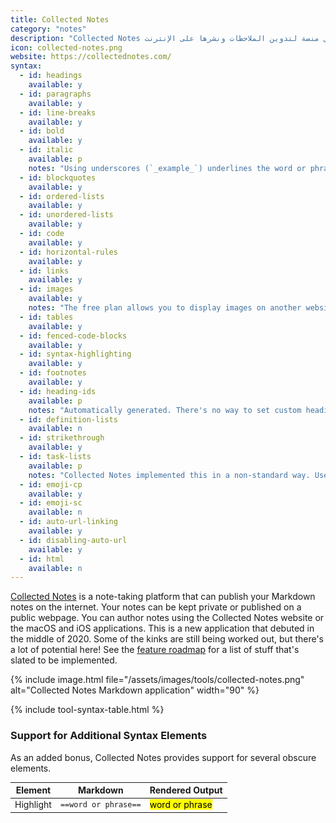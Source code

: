 ```yaml
---
title: Collected Notes
category: "notes"
description: "Collected Notes هي منصة لتدوين الملاحظات ونشرها على الإنترنت."
icon: collected-notes.png
website: https://collectednotes.com/
syntax:
  - id: headings
    available: y
  - id: paragraphs
    available: y
  - id: line-breaks
    available: y
  - id: bold
    available: y
  - id: italic
    available: p
    notes: "Using underscores (`_example_`) underlines the word or phrase instead of italicizing it."
  - id: blockquotes
    available: y
  - id: ordered-lists
    available: y
  - id: unordered-lists
    available: y
  - id: code
    available: y
  - id: horizontal-rules
    available: y
  - id: links
    available: y
  - id: images
    available: y
    notes: "The free plan allows you to display images on another website or server. To upload images, you'll need to subscribe to the premium plan."
  - id: tables
    available: y
  - id: fenced-code-blocks
    available: y
  - id: syntax-highlighting
    available: y
  - id: footnotes
    available: y
  - id: heading-ids
    available: p
    notes: "Automatically generated. There's no way to set custom heading IDs."
  - id: definition-lists
    available: n
  - id: strikethrough
    available: y
  - id: task-lists
    available: p
    notes: "Collected Notes implemented this in a non-standard way. Use a dash and brackets without a space in between (`-[x] task`)."
  - id: emoji-cp
    available: y
  - id: emoji-sc
    available: n
  - id: auto-url-linking
    available: y
  - id: disabling-auto-url
    available: y
  - id: html
    available: n
---
```


[Collected Notes](https://collectednotes.com) is a note-taking platform that can publish your Markdown notes on the internet. Your notes can be kept private or published on a public webpage. You can author notes using the Collected Notes website or the macOS and iOS applications. This is a new application that debuted in the middle of 2020. Some of the kinks are still being worked out, but there's a lot of potential here! See the [feature roadmap](https://collectednotes.com/blog/roadmap) for a list of stuff that's slated to be implemented.

{% include image.html file="/assets/images/tools/collected-notes.png" alt="Collected Notes Markdown application" width="90" %}

{% include tool-syntax-table.html %}

### Support for Additional Syntax Elements

As an added bonus, Collected Notes provides support for several obscure elements.

<table class="table table-bordered" style="font-size: 14px">
  <thead class="thead-light">
    <tr>
      <th>Element</th>
      <th>Markdown</th>
      <th>Rendered Output</th>
    </tr>
  </thead>
  <tbody>
    <tr>
      <td>Highlight</td>
      <td><code>==word or phrase==</code></td>
      <td><mark>word or phrase</mark></td>
    </tr>
  </tbody>
</table>
